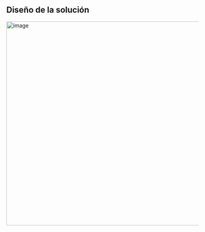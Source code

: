 ## Diseño de la solución

<img width="536" alt="image" src="https://github.com/lguerra98/human_resources/assets/160087449/71b39cc6-2eb3-4c1c-a1cf-b370e057ab95">
